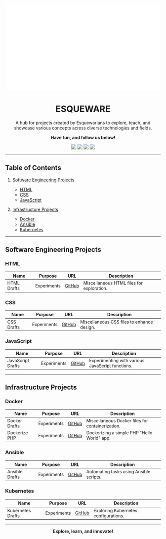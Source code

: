 <p align="center"><img src="banners.gif" /></p>

<h1 align="center">ESQUEWARE</h1>

<p align="center">
A hub for projects created by Esquewarians to explore, teach, and showcase various concepts across diverse technologies and fields.
</p>

<p align="center"><b>Have fun, and follow us below!</b></p>

<p align="center">
  <a href="https://esqueware.com/"><img src="https://img.shields.io/badge/ESQUEWARE-ed360c?style=for-the-badge&logo=data:image/svg+xml;base64,...&logoColor=white" /></a>
  <a href="https://www.linkedin.com/company/esqueware/"><img src="https://img.shields.io/badge/LinkedIn-0077B5?style=for-the-badge&logo=linkedin&logoColor=white" /></a>
  <a href="https://twitter.com/esqueware"><img src="https://img.shields.io/badge/Twitter-000?style=for-the-badge&logo=x&logoColor=white" /></a>
  <a href="https://www.youtube.com/@esqueware"><img src="https://img.shields.io/badge/YouTube-white?style=for-the-badge&logo=youtube&logoColor=red" /></a>
</p>

---

## Table of Contents
1. [Software Engineering Projects](#software-engineering-projects)  
   - [HTML](#html)  
   - [CSS](#css)  
   - [JavaScript](#javascript)  

2. [Infrastructure Projects](#infrastructure-projects)  
   - [Docker](#docker)  
   - [Ansible](#ansible)  
   - [Kubernetes](#kubernetes)  

---

## Software Engineering Projects

### HTML
| **Name**        | **Purpose**     | **URL**                                     | **Description**                            |
| --------------- | --------------- | -------------------------------------------- | ------------------------------------------ |
| HTML Drafts     | Experiments     | [GitHub](https://github.com/iamnasef/html-drafts) | Miscellaneous HTML files for exploration. |

### CSS
| **Name**        | **Purpose**     | **URL**                                     | **Description**                            |
| --------------- | --------------- | -------------------------------------------- | ------------------------------------------ |
| CSS Drafts      | Experiments     | [GitHub](https://github.com/iamnasef/css-drafts) | Miscellaneous CSS files to enhance design.|

### JavaScript
| **Name**            | **Purpose**     | **URL**                                          | **Description**                                    |
| ------------------- | --------------- | ------------------------------------------------ | -------------------------------------------------- |
| JavaScript Drafts   | Experiments     | [GitHub](https://github.com/iamnasef/javascript-drafts) | Experimenting with various JavaScript functions.  |

---

## Infrastructure Projects

### Docker
| **Name**         | **Purpose**     | **URL**                                       | **Description**                                   |
| ---------------- | --------------- | ---------------------------------------------- | ------------------------------------------------ |
| Docker Drafts    | Experiments     | [GitHub](https://github.com/iamnasef/docker-drafts) | Miscellaneous Docker files for containerization. |
| Dockerize PHP    | Experiments     | [GitHub](https://github.com/iamnasef/docker-drafts) | Dockerizing a simple PHP "Hello World" app.     |

### Ansible
| **Name**         | **Purpose**     | **URL**                                        | **Description**                                   |
| ---------------- | --------------- | ----------------------------------------------- | ------------------------------------------------ |
| Ansible Drafts   | Experiments     | [GitHub](https://github.com/iamnasef/ansible-drafts) | Automating tasks using Ansible scripts.         |

### Kubernetes
| **Name**         | **Purpose**     | **URL**                                        | **Description**                                   |
| ---------------- | --------------- | ----------------------------------------------- | ------------------------------------------------ |
| Kubernetes Drafts| Experiments     | [GitHub](https://github.com/iamnasef/kubernetes-drafts) | Exploring Kubernetes configurations.            |

---

<p align="center">
  <b>Explore, learn, and innovate!</b>
</p>
